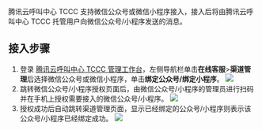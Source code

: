 ﻿腾讯云呼叫中心 TCCC 支持微信公众号或微信小程序接入，接入后将由腾讯云呼叫中心 TCCC 托管用户向微信公众号/小程序发送的消息。

## 接入步骤
1. 登录 [腾讯云呼叫中心 TCCC 管理工作台](https://cloud.tencent.com/document/product/679/73497#logintccc)，左侧导航栏单击**在线客服**>**渠道管理**后选择微信公众号或微信小程序，单击**绑定公众号/绑定小程序**。
![](https://qcloudimg.tencent-cloud.cn/raw/504ca070b76597793d1e99c11dddb2db.png)
2. 跳转微信公众号/小程序授权页面后，由微信公众号/小程序的管理员进行扫码并在手机上授权需要接入的微信公众号/小程序。
![](https://qcloudimg.tencent-cloud.cn/raw/6e99f440074ecb81094f4bd221617f7c.png)
3. 授权成功后自动跳转渠道管理页面，显示已经绑定的公众号/小程序则表示该公众号/小程序已经绑定成功。
![](https://qcloudimg.tencent-cloud.cn/raw/484c3e69fbb6fac7726d9222b1270583.png)
